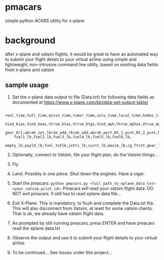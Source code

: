 # pmacars
simple python ACARS utility for x-plane

# background
after x-plane and vatsim flights, it would be great to have an automated way to submit your flight detals to your virtual airline using simple and lightweight, non-intrusive command line utility, based on existing data fields from x-plane and vatsim

## sample usage
1. Set the x-plane data output to file (Data.txt) for following data fields as documented at https://www.x-plane.com/kb/data-set-output-table/
```
    real_time,totl_time,missn_time,timer_time,zulu_time,local_time,hobbs_time,
    Vind_kias,Vind_keas,Vtrue_ktas,Vtrue_ktgs,Vind_mph,Vtrue_mphas,Vtrue_mphgs,
    gear_0/1,wbrak_set,lbrak_add,rbrak_add,wbrak_part,N1_1_pcnt,N1_2_pcnt,N2_1_pcnt,N2_2_pcnt,
    fuel1_lb,fuel2_lb,fuel3_lb,fuel4_lb,fuel5_lb,fuel6_lb,
    empty_lb,payld_lb,fuel_totlb,jetti_lb,curnt_lb,maxim_lb,cg_ftref,gear_lb,gear_lb,gear_lb
```
2. Optionally, connect to Vatsim, file your flight plan, do the Vatsim things...

3. Fly

4. Land. Possibly in one piece. Shut down the engines. Have a cigar.

5. Start the pmacars: `python pmacars.py <full_path_to_xplane_data_txt> <your_vatsim_pilot_id>`. Pmacars will read your vatsim flight data. DO NOT exit pmacars. It still has to read xplane data file...

6. Exit X-Plane. This is mandatory, to flush and complete the Data.txt file. This will also disconnect from Vatsim, at least for some vatsim clients. That is ok, we already have vatsim flight data.

7. As prompted by still running pmacars, press ENTER and have pmacars read the xplane data.txt

8. Observe the output and use it to submit your flight details to your virtual airline

9. To be continued... See Issues under this project...
